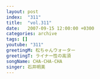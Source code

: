 ```yaml
---
layout: post
index:  "311"
title:  "vol.311"
date:   2007-09-15 12:00:00 +0300
categories: archive
tags: []
youtube: "311"
greetingM: 松ちゃんウォーター
greetingT: ライナー性の高須
songName: CHA-CHA-CHA
singer: 石井明美
---
```

